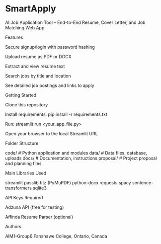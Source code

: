 # SmartApply
AI Job Application Tool – End-to-End Resume, Cover Letter, and Job Matching Web App


Features

Secure signup/login with password hashing

Upload resume as PDF or DOCX

Extract and view resume text

Search jobs by title and location

See detailed job postings and links to apply

Getting Started

Clone this repository

Install requirements: pip install -r requirements.txt

Run: streamlit run <your_app_file.py>

Open your browser to the local Streamlit URL

Folder Structure

code/ # Python application and modules
data/ # Data files, database, uploads
docs/ # Documentation, instructions
proposal/ # Project proposal and planning files

Main Libraries Used

streamlit
passlib
fitz (PyMuPDF)
python-docx
requests
spacy
sentence-transformers
sqlite3

API Keys Required

Adzuna API (free for testing)

Affinda Resume Parser (optional)

Authors

AIM1-Group6
Fanshawe College, Ontario, Canada
